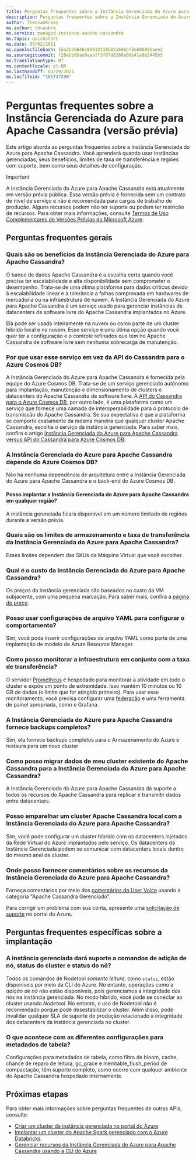 ```yaml
---
title: Perguntas frequentes sobre a Instância Gerenciada do Azure para Apache Cassandra no portal do Azure
description: Perguntas frequentes sobre a Instância Gerenciada do Azure para Apache Cassandra. Este artigo aborda perguntas sobre quando usar instâncias gerenciadas, benefícios, limites de taxa de transferência, regiões com suporte e outros detalhes de configuração.
author: TheovanKraay
ms.author: thvankra
ms.service: managed-instance-apache-cassandra
ms.topic: quickstart
ms.date: 03/02/2021
ms.openlocfilehash: 1ba2b7d648c86912118b83a566bf2eb0800baee2
ms.sourcegitcommit: f28ebb95ae9aaaff3f87d8388a09b41e0b3445b5
ms.translationtype: HT
ms.contentlocale: pt-BR
ms.lasthandoff: 03/29/2021
ms.locfileid: "101747290"
---
```

# <a name="frequently-asked-questions-about-azure-managed-instance-for-apache-cassandra-preview"></a>Perguntas frequentes sobre a Instância Gerenciada do Azure para Apache Cassandra (versão prévia)

Este artigo aborda as perguntas frequentes sobre a Instância Gerenciada do Azure para Apache Cassandra. Você aprenderá quando usar instâncias gerenciadas, seus benefícios, limites de taxa de transferência e regiões com suporte, bem como seus detalhes de configuração.

> [!IMPORTANT]
> A Instância Gerenciada do Azure para Apache Cassandra está atualmente em versão prévia pública.
> Essa versão prévia é fornecida sem um contrato de nível de serviço e não é recomendada para cargas de trabalho de produção. Alguns recursos podem não ter suporte ou podem ter restrição de recursos.
> Para obter mais informações, consulte [Termos de Uso Complementares de Versões Prévias do Microsoft Azure](https://azure.microsoft.com/support/legal/preview-supplemental-terms/).

## <a name="general-faq"></a>Perguntas frequentes gerais

### <a name="what-are-the-benefits-azure-managed-instance-for-apache-cassandra"></a>Quais são os benefícios da Instância Gerenciada do Azure para Apache Cassandra?

O banco de dados Apache Cassandra é a escolha certa quando você precisa ter escalabilidade e alta disponibilidade sem comprometer o desempenho. Trata-se de uma ótima plataforma para dados críticos devido à escalabilidade linear e à tolerância a falhas comprovada em hardwares de mercadoria ou na infraestrutura de nuvem. A Instância Gerenciada do Azure para Apache Cassandra é um serviço usado para gerenciar instâncias de datacenters de software livre do Apache Cassandra implantados no Azure.

Ela pode ser usada inteiramente na nuvem ou como parte de um cluster híbrido local e na nuvem. Esse serviço é uma ótima opção quando você quer ter a configuração e o controle refinados que tem no Apache Cassandra de software livre sem nenhuma sobrecarga de manutenção.

### <a name="why-should-i-use-this-service-instead-of-azure-cosmos-db-cassandra-api"></a>Por que usar esse serviço em vez da API do Cassandra para o Azure Cosmos DB?

A Instância Gerenciada do Azure para Apache Cassandra é fornecida pela equipe do Azure Cosmos DB. Trata-se de um serviço gerenciado autônomo para implantação, manutenção e dimensionamento de clusters e datacenters do Apache Cassandra de software livre. A [API do Cassandra para o Azure Cosmos DB](../cosmos-db/cassandra-introduction.md), por outro lado, é uma plataforma como um serviço que fornece uma camada de interoperabilidade para o protocolo de transmissão do Apache Cassandra. Se sua expectativa é que a plataforma se comporte exatamente da mesma maneira que qualquer cluster Apache Cassandra, escolha o serviço da instância gerenciada. Para saber mais, confira o artigo [Instância Gerenciada do Azure para Apache Cassandra versus API do Cassandra para Azure Cosmos DB](compare-cosmosdb-managed-instance.md).

### <a name="is-azure-managed-instance-for-apache-cassandra-dependent-on-azure-cosmos-db"></a>A Instância Gerenciada do Azure para Apache Cassandra depende do Azure Cosmos DB?

Não há nenhuma dependência de arquitetura entre a Instância Gerenciada do Azure para Apache Cassandra e o back-end do Azure Cosmos DB. 

#### <a name="can-i-deploy-azure-managed-instance-for-apache-cassandra-in-any-region"></a>Posso implantar a Instância Gerenciada do Azure para Apache Cassandra em qualquer região?

A instância gerenciada ficará disponível em um número limitado de regiões durante a versão prévia.

### <a name="what-are-the-storage-and-throughput-limits-of-azure-managed-instance-for-apache-cassandra"></a>Quais são os limites de armazenamento e taxa de transferência da Instância Gerenciada do Azure para Apache Cassandra?

Esses limites dependem das SKUs da Máquina Virtual que você escolher.

### <a name="what-is-the-cost-of-azure-managed-instance-for-apache-cassandra"></a>Qual é o custo da Instância Gerenciada do Azure para Apache Cassandra?

Os preços da instância gerenciada são baseados no custo da VM subjacente, com uma pequena marcação. Para saber mais, confira a [página de preço](https://azure.microsoft.com/pricing/details/managed-instance-apache-cassandra/).

### <a name="can-i-use-yaml-file-settings-to-configure-behavior"></a>Posso usar configurações de arquivo YAML para configurar o comportamento?

Sim, você pode inserir configurações de arquivo YAML como parte de uma implantação de modelo de Azure Resource Manager.

### <a name="how-can-i-monitor-infrastructure-along-with-throughput"></a>Como posso monitorar a infraestrutura em conjunto com a taxa de transferência?

O servidor [Prometheus](https://prometheus.io/docs/introduction/overview/) é hospedado para monitorar a atividade em todo o cluster e expõe um ponto de extremidade. Isso mantém 10 minutos ou 10 GB de dados (o limite que for atingido primeiro). Para usar esse monitoramento, você precisa configurar uma [federação](https://prometheus.io/docs/prometheus/latest/federation/) e uma ferramenta de painel apropriada, como o Grafana.

### <a name="does-azure-managed-instance-for-apache-cassandra-provide-full-backups"></a>A Instância Gerenciada do Azure para Apache Cassandra fornece backups completos?

Sim, ela fornece backups completos para o Armazenamento do Azure e restaura para um novo cluster

### <a name="how-can-i-migrate-data-from-my-existing-apache-cassandra-cluster-to-azure-managed-instance-for-apache-cassandra"></a>Como posso migrar dados de meu cluster existente do Apache Cassandra para a Instância Gerenciada do Azure para Apache Cassandra?

A Instância Gerenciada do Azure para Apache Cassandra dá suporte a todos os recursos do Apache Cassandra para replicar e transmitir dados entre datacenters.

### <a name="can-i-pair-an-on-premises-apache-cassandra-cluster-with-the-azure-managed-instance-for-apache-cassandra"></a>Posso emparelhar um cluster Apache Cassandra local com a Instância Gerenciada do Azure para Apache Cassandra?

Sim, você pode configurar um cluster híbrido com os datacenters injetados da Rede Virtual do Azure implantados pelo serviço. Os datacenters da Instância Gerenciada podem se comunicar com datacenters locais dentro do mesmo anel de cluster.

### <a name="where-can-i-give-feedback-on-azure-managed-instance-for-apache-cassandra-features"></a>Onde posso fornecer comentários sobre os recursos da Instância Gerenciada do Azure para Apache Cassandra?

Forneça comentários por meio dos [comentários do User Voice](https://feedback.azure.com/forums/263030-azure-cosmos-db?category_id=398548) usando a categoria "Apache Cassandra Gerenciado".

Para corrigir um problema com sua conta, apresente uma [solicitação de suporte](https://ms.portal.azure.com/#blade/Microsoft_Azure_Support/HelpAndSupportBlade/newsupportrequest) no portal do Azure.

## <a name="deployment-specific-faq"></a>Perguntas frequentes específicas sobre a implantação

### <a name="will-the-managed-instance-support-node-addition-cluster-status-and-node-status-commands"></a>A instância gerenciada dará suporte a comandos de adição de nó, status do cluster e status do nó?

Todos os comandos de Nodetool *somente leitura*, como `status`, estão disponíveis por meio da CLI do Azure. No entanto, operações como a *adição de nó* não estão disponíveis, pois gerenciamos a integridade dos nós na instância gerenciada. No modo híbrido, você pode se conectar ao cluster usando *Nodetool*. No entanto, o uso de Nodetool não é recomendado porque pode desestabilizar o cluster. Além disso, pode invalidar qualquer SLA de suporte de produção relacionado à integridade dos datacenters da instância gerenciada no cluster.

### <a name="what-happens-with-various-settings-for-table-metadata"></a>O que acontece com as diferentes configurações para metadados de tabela?

Configurações para metadados de tabela, como filtro de bloom, cache, chance de reparo de leitura, gc_grace e memtable_flush_period de compactação, têm suporte completo, como ocorre com qualquer ambiente do Apache Cassandra hospedado internamente.

## <a name="next-steps"></a>Próximas etapas

Para obter mais informações sobre perguntas frequentes de outras APIs, consulte:

* [Criar um cluster da instância gerenciada no portal do Azure](create-cluster-portal.md)
* [Implantar um cluster do Apache Spark gerenciado com o Azure Databricks](deploy-cluster-databricks.md)
* [Gerenciar recursos da Instância Gerenciada do Azure para Apache Cassandra usando a CLI do Azure](manage-resources-cli.md)